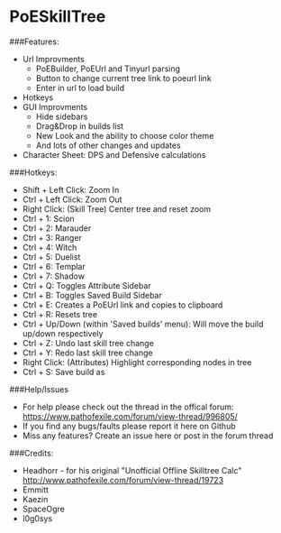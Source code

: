 PoESkillTree
==================

###Features: 
* Url Improvments
  * PoEBuilder, PoEUrl and Tinyurl parsing
  * Button to change current tree link to poeurl link
  * Enter in url to load build
* Hotkeys
* GUI Improvments
  * Hide sidebars
  * Drag&Drop in builds list
  * New Look and the ability to choose color theme
  * And lots of other changes and updates
* Character Sheet: DPS and Defensive calculations

###Hotkeys:
* Shift + Left Click: Zoom In
* Ctrl + Left Click: Zoom Out
* Right Click: (Skill Tree) Center tree and reset zoom
* Ctrl + 1: Scion
* Ctrl + 2: Marauder
* Ctrl + 3: Ranger
* Ctrl + 4: Witch 
* Ctrl + 5: Duelist
* Ctrl + 6: Templar
* Ctrl + 7: Shadow
* Ctrl + Q: Toggles Attribute Sidebar
* Ctrl + B: Toggles Saved Build Sidebar
* Ctrl + E: Creates a PoEUrl link and copies to clipboard
* Ctrl + R: Resets tree
* Ctrl + Up/Down (within 'Saved builds' menu): Will move the build up/down respectively
* Ctrl + Z: Undo last skill tree change
* Ctrl + Y: Redo last skill tree change
* Right Click: (Attributes) Highlight corresponding nodes in tree
* Ctrl + S: Save build as

###Help/Issues
* For help please check out the thread in the offical forum: https://www.pathofexile.com/forum/view-thread/996805/
* If you find any bugs/faults please report it here on Github
* Miss any features? Create an issue here or post in the forum thread

###Credits:
* Headhorr - for his original "Unofficial Offline Skilltree Calc" http://www.pathofexile.com/forum/view-thread/19723
* Emmitt
* Kaezin
* SpaceOgre
* l0g0sys
